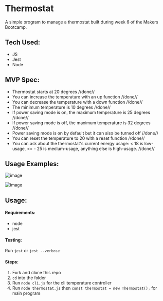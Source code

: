 # Thermostat

A simple program to manage a thermostat built during week 6 of the Makers Bootcamp.

## Tech Used:

- JS
- Jest
- Node

## MVP Spec:

   - Thermostat starts at 20 degrees //done//
   - You can increase the temperature with an up function //done//
   - You can decrease the temperature with a down function //done//
   - The minimum temperature is 10 degrees //done//
   - If power saving mode is on, the maximum temperature is 25 degrees //done//
   - If power saving mode is off, the maximum temperature is 32 degrees //done//
   - Power saving mode is on by default but it can also be turned off //done//
   - You can reset the temperature to 20 with a reset function //done//
   - You can ask about the thermostat's current energy usage: < 18 is low-usage, <= - 25 is medium-usage, anything else is high-usage. //done//

  ## Usage Examples:

![image](https://user-images.githubusercontent.com/75613073/143284824-1a612762-f9aa-4bca-bada-596c8105d3ed.png)

![image](https://user-images.githubusercontent.com/75613073/143284930-1eaff6d0-3a0e-400f-96bd-237d8aacb995.png)

## Usage:

#### Requirements:
- node
- jest

#### Testing:

Run `jest` or `jest --verbose`

#### Steps:

1. Fork and clone this repo
2. `cd` into the folder
3. Run `node cli.js` for the cli temperature controller
4. Run `node thermostat.js` then `const thermostat = new Thermostat();` for main program